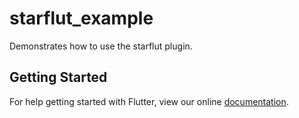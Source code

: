 # starflut_example

Demonstrates how to use the starflut plugin.

## Getting Started

For help getting started with Flutter, view our online
[documentation](https://flutter.io/).
